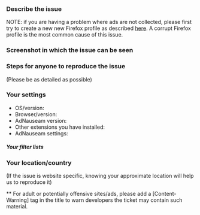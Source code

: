 ### Describe the issue

NOTE: if you are having a problem where ads are not collected, please first try to create a new new Firefox profile as described [here](https://support.mozilla.org/en-US/kb/profile-manager-create-remove-switch-firefox-profiles#w_creating-a-profile). A corrupt Firefox profile is the most common cause of this issue.


### Screenshot in which the issue can be seen


### Steps for anyone to reproduce the issue
(Please be as detailed as possible)


### Your settings

- OS/version:
- Browser/version:
- AdNauseam version:
- Other extensions you have installed:
- AdNauseam settings:

##### Your filter lists
<!-- Example: "Default filter lists + FRA", or "Default filter lists minus uBlock -- Badware risks" -->

### Your location/country
(If the issue is website specific, knowing your approximate location will help us to reproduce it)

** For adult or potentially offensive sites/ads, please add a [Content-Warning] tag in the title to warn developers the ticket may contain such material.
